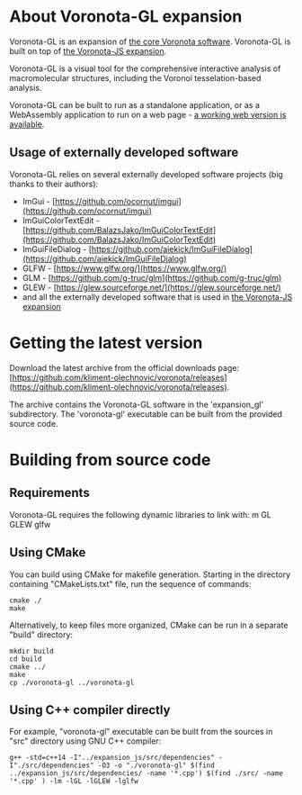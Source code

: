 # About Voronota-GL expansion

Voronota-GL is an expansion of [the core Voronota software](../README.md).
Voronota-GL is built on top of [the Voronota-JS expansion](../expansion_js/README.md).

Voronota-GL is a visual tool for the comprehensive interactive
analysis of macromolecular structures, including the Voronoi tesselation-based analysis.

Voronota-GL can be built to run as a standalone application, or as a WebAssembly application to run on a web page - [a working web version is available](./web/index.html).

## Usage of externally developed software

Voronota-GL relies on several externally developed software projects (big thanks to their authors):

* ImGui - [https://github.com/ocornut/imgui](https://github.com/ocornut/imgui)
* ImGuiColorTextEdit - [https://github.com/BalazsJako/ImGuiColorTextEdit](https://github.com/BalazsJako/ImGuiColorTextEdit)
* ImGuiFileDialog - [https://github.com/aiekick/ImGuiFileDialog](https://github.com/aiekick/ImGuiFileDialog)
* GLFW - [https://www.glfw.org/](https://www.glfw.org/)
* GLM - [https://github.com/g-truc/glm](https://github.com/g-truc/glm)
* GLEW - [https://glew.sourceforge.net/](https://glew.sourceforge.net/)
* and all the externally developed software that is used in [the Voronota-JS expansion](../expansion_js/README.md)

# Getting the latest version

Download the latest archive from the official downloads page:
[https://github.com/kliment-olechnovic/voronota/releases](https://github.com/kliment-olechnovic/voronota/releases).

The archive contains the Voronota-GL software in the 'expansion_gl' subdirectory.
The 'voronota-gl' executable can be built from the provided source code.

# Building from source code

## Requirements

Voronota-GL requires the following dynamic libraries to link with: m GL GLEW glfw

## Using CMake

You can build using CMake for makefile generation.
Starting in the directory containing "CMakeLists.txt" file,
run the sequence of commands:

    cmake ./
    make

Alternatively, to keep files more organized, CMake can be run in a separate "build" directory:

    mkdir build
    cd build
    cmake ../
    make
    cp ./voronota-gl ../voronota-gl

## Using C++ compiler directly

For example, "voronota-gl" executable can be built from
the sources in "src" directory using GNU C++ compiler:

    g++ -std=c++14 -I"../expansion_js/src/dependencies" -I"./src/dependencies" -O3 -o "./voronota-gl" $(find ../expansion_js/src/dependencies/ -name '*.cpp') $(find ./src/ -name '*.cpp' ) -lm -lGL -lGLEW -lglfw

